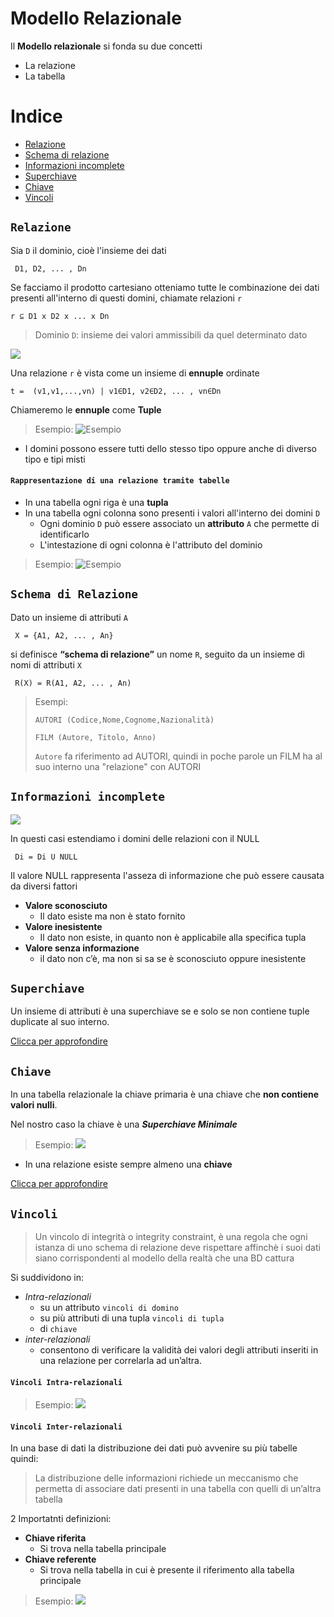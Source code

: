 # Modello Relazionale
Il **Modello relazionale** si fonda su due concetti
* La relazione
* La tabella 

# Indice
* [Relazione](#relazione)
* [Schema di relazione](#schema-di-relazione)
* [Informazioni incomplete](#informazioni-incomplete)
* [Superchiave](#superchiave)
* [Chiave](#chiave)
* [Vincoli](#vincoli)

## `Relazione`
Sia `D` il dominio, cioè l'insieme dei dati

` D1, D2, ... , Dn`

Se facciamo il prodotto cartesiano otteniamo tutte le combinazione dei dati presenti all'interno di questi domini, chiamate relazioni `r`

`r ⊆ D1 x D2 x ... x Dn`

> Dominio `D`: insieme dei valori ammissibili da quel determinato dato

![](/img/relazione.png)

 Una relazione `r` è vista come un insieme di **ennuple** ordinate

`t =  (v1,v1,...,vn) | v1∈D1, v2∈D2, ... , vn∈Dn `

Chiameremo le **ennuple** come **Tuple**

>Esempio:
>![Esempio](/img/esempio_relazione.png)

* I domini possono essere tutti dello stesso tipo oppure anche di diverso tipo e tipi misti

#### `Rappresentazione di una relazione tramite tabelle`

* In una tabella ogni riga è una **tupla**
* In una tabella ogni colonna sono presenti i valori all'interno dei domini `D`
    - Ogni dominio `D` può essere associato un **attributo** `A` che permette di identificarlo
    - L'intestazione di ogni colonna è l'attributo del dominio
>Esempio:
>![Esempio](/img/esempio_relazione_tabella.png)

## `Schema di Relazione`

Dato un insieme di attributi `A`

` X = {A1, A2, ... , An}`

si definisce **“schema di relazione”** un nome `R`, 
seguito da un insieme di nomi di attributi `X`

` R(X) = R(A1, A2, ... , An)`

> Esempi:
>
>`AUTORI (Codice,Nome,Cognome,Nazionalità)`
>
>`FILM (Autore, Titolo, Anno)`
> 
> `Autore` fa riferimento ad AUTORI, quindi in poche parole un FILM ha al suo interno una "relazione" con AUTORI


## `Informazioni incomplete`

![](/img/informazioni_incomplete.png)

In questi casi estendiamo i domini delle relazioni con il NULL

` Di = Di U NULL`

Il valore NULL rappresenta l'asseza di informazione che può essere causata da diversi fattori

* **Valore sconosciuto**
    - Il dato esiste ma non è stato fornito
* **Valore inesistente**
    - Il dato non esiste, in quanto non è applicabile alla specifica tupla
* **Valore senza informazione**
    - il dato non c’è, ma non si sa se è sconosciuto  oppure inesistente

## `Superchiave`
Un insieme di attributi è una superchiave se e solo se non contiene tuple duplicate al suo interno.

[Clicca per approfondire](https://www.andreaminini.com/database/le-chiavi-della-base-di-dati#la_superchiave)

## `Chiave`

In una tabella relazionale la chiave primaria è una chiave che **non contiene valori nulli**.

Nel nostro caso la chiave è una ***Superchiave Minimale***

>Esempio:
>![](/img/chiave.png)

* In una relazione esiste sempre almeno una **chiave**

[Clicca per approfondire](https://www.andreaminini.com/database/le-chiavi-della-base-di-dati#la_chiave_primaria
)



## `Vincoli`
> Un vincolo di integrità o integrity constraint, è 
una regola che ogni istanza di uno schema di 
relazione deve rispettare affinchè i suoi dati 
siano corrispondenti al modello della realtà 
che una BD cattura

Si suddividono in:
* *Intra-relazionali*
    - su un attributo `vincoli di domino`
    - su più attributi di una tupla `vincoli di tupla`
    - di `chiave` 
* *inter-relazionali*
    -  consentono di verificare la validità dei valori degli attributi inseriti in una relazione per correlarla ad un’altra.

#### `Vincoli Intra-relazionali`
>Esempio:
>![](/img/vincoli_intra_relazionali.png)

#### `Vincoli Inter-relazionali`
In una base di dati la distribuzione dei dati può avvenire su più tabelle quindi:
> La distribuzione delle informazioni richiede un 
meccanismo che permetta di associare dati 
presenti in una tabella con quelli di un’altra 
tabella 

2 Importatnti definizioni:

* **Chiave riferita**
    - Si trova nella tabella principale
* **Chiave referente**
    - Si trova nella tabella in cui è presente il riferimento alla tabella principale

>Esempio:
>![](/img/vincoli_inter_relazionali.png)

